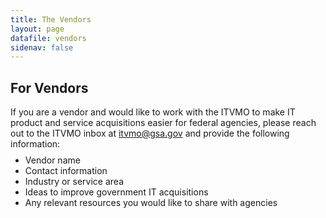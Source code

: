 ```yaml
---
title: The Vendors
layout: page
datafile: vendors
sidenav: false
---
```


<section class="grid-container clearfix padding-left-0 padding-right-1">
<h1 class="margin-top-0">For Vendors</h1>
    <div class="grid-row">
          <p style="margin-bottom:-5px;">If you are a vendor and would like to work with the ITVMO to make IT product and service acquisitions easier for federal agencies, please reach out to the ITVMO inbox at <a href="mailto:itvmo@gsa.gov">itvmo@gsa.gov</a> and provide the following information:
          <ul class="usa-graphic-list">
             <li>Vendor name</li>
             <li>Contact information</li>
             <li>Industry or service area</li>
             <li>Ideas to improve government IT acquisitions</li>
             <li>Any relevant resources you would like to share with agencies</li>
          </ul></p>
    </div>
<!--
<div class="usa-table-container--scrollable">
<table class="usa-table">
  <caption></caption>
  {% assign rows = site.data.vendors %}
  <th class="row-color">Title</th>
  <th class="row-color">Type</th>
  <th class="row-color">Problem Statement</th>
  <th class="row-color">Description</th>
  <th class="row-color">Last Updated</th>
    {% for row in rows %}
    <tr>
      <td><a href="{{  row.Link }}">{{  row.Title }}</a></td>
      <td>{{  row.Type }}</td>
      <td>{{  row.Problem_Statement }}</td>
      <td>{{  row.Description }}</td>
      <td>{{  row.Last_Updated }}</td>
    </tr>
    {% endfor %}
  </table>
</div>-->
</section>